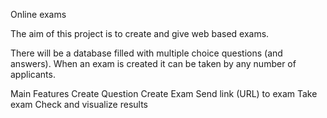 Online exams

The aim of this project is to create and give web based exams.

There will be a database filled with multiple choice questions (and answers). When an exam is created it can be taken by any number of applicants.

Main Features
Create Question
Create Exam
Send link (URL) to exam
Take exam
Check and visualize results
